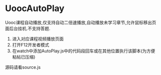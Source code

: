 # UoocAutoPlay
Uooc课程自动播放,仅支持自动二倍速播放,自动播放未学习章节,允许鼠标移出页面后台挂机.不支持答题.
1. 进入对应课程视频播放页面
2. 打开F12开发者模式
3. 在watch中添加AutoPlay.js中的代码段回车或在其他位置执行该脚本(为方便粘帖已压缩)

源码请看source.js
